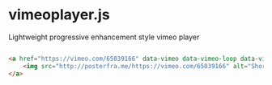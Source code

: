 vimeoplayer.js
===

Lightweight progressive enhancement style vimeo player

```html

<a href="https://vimeo.com/65039166" data-vimeo data-vimeo-loop data-vimeo-autoplay>
	<img src="http://posterfra.me/https://vimeo.com/65039166" alt="Short description about the video content"/>
</a>
```
